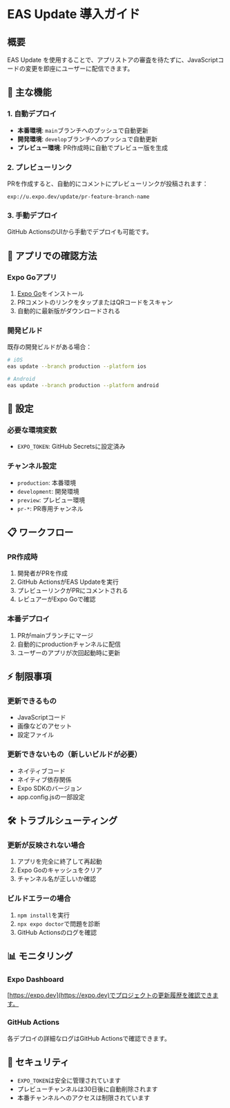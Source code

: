 # EAS Update 導入ガイド

## 概要

EAS Update を使用することで、アプリストアの審査を待たずに、JavaScriptコードの変更を即座にユーザーに配信できます。

## 🚀 主な機能

### 1. 自動デプロイ
- **本番環境**: `main`ブランチへのプッシュで自動更新
- **開発環境**: `develop`ブランチへのプッシュで自動更新
- **プレビュー環境**: PR作成時に自動でプレビュー版を生成

### 2. プレビューリンク
PRを作成すると、自動的にコメントにプレビューリンクが投稿されます：
```
exp://u.expo.dev/update/pr-feature-branch-name
```

### 3. 手動デプロイ
GitHub ActionsのUIから手動でデプロイも可能です。

## 📱 アプリでの確認方法

### Expo Goアプリ
1. [Expo Go](https://expo.dev/client)をインストール
2. PRコメントのリンクをタップまたはQRコードをスキャン
3. 自動的に最新版がダウンロードされる

### 開発ビルド
既存の開発ビルドがある場合：
```bash
# iOS
eas update --branch production --platform ios

# Android
eas update --branch production --platform android
```

## 🔧 設定

### 必要な環境変数
- `EXPO_TOKEN`: GitHub Secretsに設定済み

### チャンネル設定
- `production`: 本番環境
- `development`: 開発環境
- `preview`: プレビュー環境
- `pr-*`: PR専用チャンネル

## 📋 ワークフロー

### PR作成時
1. 開発者がPRを作成
2. GitHub ActionsがEAS Updateを実行
3. プレビューリンクがPRにコメントされる
4. レビュアーがExpo Goで確認

### 本番デプロイ
1. PRがmainブランチにマージ
2. 自動的にproductionチャンネルに配信
3. ユーザーのアプリが次回起動時に更新

## ⚡ 制限事項

### 更新できるもの
- JavaScriptコード
- 画像などのアセット
- 設定ファイル

### 更新できないもの（新しいビルドが必要）
- ネイティブコード
- ネイティブ依存関係
- Expo SDKのバージョン
- app.config.jsの一部設定

## 🛠️ トラブルシューティング

### 更新が反映されない場合
1. アプリを完全に終了して再起動
2. Expo Goのキャッシュをクリア
3. チャンネル名が正しいか確認

### ビルドエラーの場合
1. `npm install`を実行
2. `npx expo doctor`で問題を診断
3. GitHub Actionsのログを確認

## 📊 モニタリング

### Expo Dashboard
[https://expo.dev](https://expo.dev)でプロジェクトの更新履歴を確認できます。

### GitHub Actions
各デプロイの詳細なログはGitHub Actionsで確認できます。

## 🔐 セキュリティ

- `EXPO_TOKEN`は安全に管理されています
- プレビューチャンネルは30日後に自動削除されます
- 本番チャンネルへのアクセスは制限されています